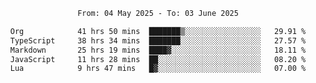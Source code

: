 <div align="center">
<p style="text-align: center;">
<!--START_SECTION:waka-->

```txt
From: 04 May 2025 - To: 03 June 2025

Org            41 hrs 50 mins  ███████▒░░░░░░░░░░░░░░░░░   29.91 %
TypeScript     38 hrs 34 mins  ███████░░░░░░░░░░░░░░░░░░   27.57 %
Markdown       25 hrs 19 mins  ████▓░░░░░░░░░░░░░░░░░░░░   18.11 %
JavaScript     11 hrs 28 mins  ██░░░░░░░░░░░░░░░░░░░░░░░   08.20 %
Lua            9 hrs 47 mins   █▓░░░░░░░░░░░░░░░░░░░░░░░   07.00 %
```

<!--END_SECTION:waka-->
</p>
</div>
